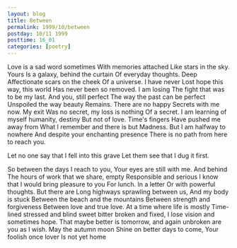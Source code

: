 ```yaml
---
layout: blog
title: Between
permalink: 1999/10/between
postday: 10/11 1999
posttime: 16_01
categories: [poetry]
---
```


Love is a sad word sometimes
With memories attached
Like stars in the sky. Yours
Is a galaxy, behind the curtain
Of everyday thoughts. Deep
Affectionate scars on the cheek
Of a universe. I have never
Lost hope this way, this world
Has never been so removed. I am losing
The fight that was to be my last.
And you, still perfect
The way the past can be perfect
Unspoiled the way beauty
Remains. There are no happy
Secrets with me now. My exit
Was no secret, my loss is nothing
Of a secret. I am learning of myself
humanity, destiny
But not of love. Time's fingers
Have pushed me away from
What I remember and there is but
Madness. But I am halfway to nowhere
And despite your enchanting presence
There is no path from here to reach you.

Let no one say that I fell into this grave
Let them see that I dug it first.

 So between the days I reach to you,
Your eyes are still with me. And behind
The hours of work that we share, empty
Responsible and serious
I know that I would bring pleasure to you
For lunch. In a letter
Or with powerful thoughts. But there are
Long highways sprawling between us,
And my body is stuck
Between the beach and the mountains
Between strength and forgiveness
Between love and true love.
At a time where life is mostly
Time-lined stressed and blind
sweet bitter broken
and fixed, I lose vision
and sometimes hope. That maybe
better is tomorrow, and again
unbroken are you as 
I wish. May the autumn moon
Shine on better days to come,
Your foolish once lover
Is not yet home
